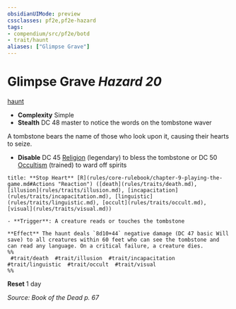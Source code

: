 ```yaml
---
obsidianUIMode: preview
cssclasses: pf2e,pf2e-hazard
tags:
- compendium/src/pf2e/botd
- trait/haunt
aliases: ["Glimpse Grave"]
---
```

# Glimpse Grave *Hazard 20*  
[haunt](rules/traits/haunt.md "Haunt Hazard Trait")  

- **Complexity** Simple
- **Stealth** DC 48 master to notice the words on the tombstone waver  

A tombstone bears the name of those who look upon it, causing their hearts to seize.

- **Disable** DC 45 [Religion](compendium/skills.md#Religion) (legendary) to bless the tombstone or DC 50 [Occultism](compendium/skills.md#Occultism) (trained) to ward off spirits  

```ad-embed-ability
title: **Stop Heart** [R](rules/core-rulebook/chapter-9-playing-the-game.md#Actions "Reaction") ([death](rules/traits/death.md), [illusion](rules/traits/illusion.md), [incapacitation](rules/traits/incapacitation.md), [linguistic](rules/traits/linguistic.md), [occult](rules/traits/occult.md), [visual](rules/traits/visual.md))

- **Trigger**: A creature reads or touches the tombstone

**Effect** The haunt deals `8d10+44` negative damage (DC 47 basic Will save) to all creatures within 60 feet who can see the tombstone and can read any language. On a critical failure, a creature dies.  
%%
 #trait/death  #trait/illusion  #trait/incapacitation  #trait/linguistic  #trait/occult  #trait/visual 
%%
```

**Reset** 1 day  

*Source: Book of the Dead p. 67*